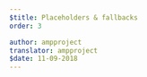 ```yaml
---
$title: Placeholders & fallbacks
order: 3

author: ampproject
translator: ampproject
$date: 11-09-2018
---
```

